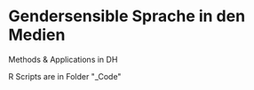 # Gendersensible Sprache in den Medien
Methods &amp; Applications in DH

R Scripts are in Folder "_Code"
